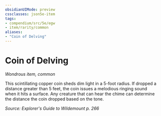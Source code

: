 ```yaml
---
obsidianUIMode: preview
cssclasses: json5e-item
tags:
- compendium/src/5e/egw
- item/rarity/common
aliases: 
- "Coin of Delving"
---
```

# Coin of Delving
*Wondrous item, common*  


This scintillating copper coin sheds dim light in a 5-foot radius. If dropped a distance greater than 5 feet, the coin issues a melodious ringing sound when it hits a surface. Any creature that can hear the chime can determine the distance the coin dropped based on the tone.

*Source: Explorer's Guide to Wildemount p. 266*